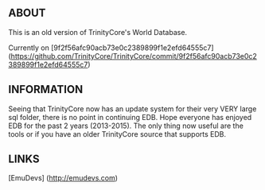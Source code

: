 ## ABOUT

This is an old version of TrinityCore's World Database.

Currently on [9f2f56afc90acb73e0c2389899f1e2efd64555c7] (https://github.com/TrinityCore/TrinityCore/commit/9f2f56afc90acb73e0c2389899f1e2efd64555c7)

## INFORMATION

Seeing that TrinityCore now has an update system for their very VERY large sql folder, there is no point in continuing EDB. Hope everyone has enjoyed EDB for the past 2 years (2013-2015). The only thing now useful are the tools or if you have an older TrinityCore source that supports EDB.

## LINKS

[EmuDevs] (http://emudevs.com)
